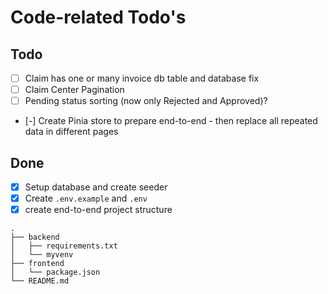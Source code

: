 # Code-related Todo's
## Todo
- [ ] Claim has one or many invoice db table and database fix
- [ ] Claim Center Pagination
- [ ] Pending status sorting (now only Rejected and Approved)?
- [-] Create Pinia store to prepare end-to-end
      - then replace all repeated data in different pages

## Done
- [x] Setup database and create seeder
- [x] Create `.env.example` and `.env`
- [x] create end-to-end project structure
```
.
├── backend
│   ├── requirements.txt
│   └── myvenv
├── frontend
│   └── package.json
└── README.md
```
